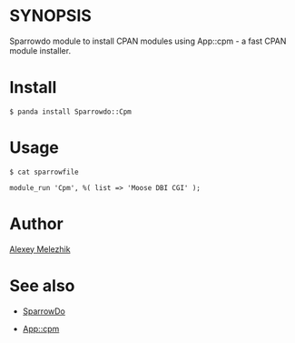 # SYNOPSIS

Sparrowdo module to install CPAN modules using App::cpm - a fast CPAN module installer.

# Install

    $ panda install Sparrowdo::Cpm


# Usage

    $ cat sparrowfile

    module_run 'Cpm', %( list => 'Moose DBI CGI' );

# Author

[Alexey Melezhik](mailto:melezhik@gmail.com)

# See also

* [SparrowDo](https://github.com/melezhik/sparrowdo)

* [App::cpm](https://metacpan.org/pod/App::cpm)
